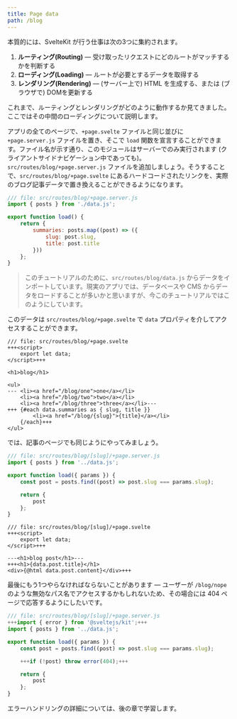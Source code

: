 ```yaml
---
title: Page data
path: /blog
---
```


本質的には、SvelteKit が行う仕事は次の3つに集約されます。

1. **ルーティング(Routing)** — 受け取ったリクエストにどのルートがマッチするかを判断する
2. **ローディング(Loading)** — ルートが必要とするデータを取得する
3. **レンダリング(Rendering)** — (サーバー上で) HTML を生成する、または (ブラウザで) DOMを更新する

これまで、ルーティングとレンダリングがどのように動作するか見てきました。ここではその中間のローディングについて説明します。

アプリの全てのページで、`+page.svelte` ファイルと同じ並びに `+page.server.js` ファイルを置き、そこで `load` 関数を宣言することができます。ファイル名が示す通り、このモジュールはサーバーでのみ実行されます (クライアントサイドナビゲーション中であっても)。`src/routes/blog/+page.server.js` ファイルを追加しましょう。そうすることで、`src/routes/blog/+page.svelte` にあるハードコードされたリンクを、実際のブログ記事データで置き換えることができるようになります。

```js
/// file: src/routes/blog/+page.server.js
import { posts } from './data.js';

export function load() {
	return {
		summaries: posts.map((post) => ({
			slug: post.slug,
			title: post.title
		}))
	};
}
```

> このチュートリアルのために、`src/routes/blog/data.js` からデータをインポートしています。現実のアプリでは、データベースや CMS からデータをロードすることが多いかと思いますが、今このチュートリアルではこのようにしています。

このデータは `src/routes/blog/+page.svelte` で `data` プロパティを介してアクセスすることができます。

```svelte
/// file: src/routes/blog/+page.svelte
+++<script>
	export let data;
</script>+++

<h1>blog</h1>

<ul>
---	<li><a href="/blog/one">one</a></li>
	<li><a href="/blog/two">two</a></li>
	<li><a href="/blog/three">three</a></li>---
+++	{#each data.summaries as { slug, title }}
		<li><a href="/blog/{slug}">{title}</a></li>
	{/each}+++
</ul>
```

では、記事のページでも同じようにやってみましょう。

```js
/// file: src/routes/blog/[slug]/+page.server.js
import { posts } from '../data.js';

export function load({ params }) {
	const post = posts.find((post) => post.slug === params.slug);

	return {
		post
	};
}
```

```svelte
/// file: src/routes/blog/[slug]/+page.svelte
+++<script>
	export let data;
</script>+++

---<h1>blog post</h1>---
+++<h1>{data.post.title}</h1>
<div>{@html data.post.content}</div>+++
```

最後にもう1つやらなければならないことがあります — ユーザーが `/blog/nope` のような無効なパス名でアクセスするかもしれないため、その場合には 404 ページで応答するようにしたいです。

```js
/// file: src/routes/blog/[slug]/+page.server.js
+++import { error } from '@sveltejs/kit';+++
import { posts } from '../data.js';

export function load({ params }) {
	const post = posts.find((post) => post.slug === params.slug);

	+++if (!post) throw error(404);+++

	return {
		post
	};
}
```

エラーハンドリングの詳細については、後の章で学習します。
